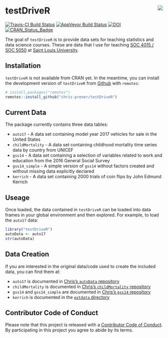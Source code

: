 
<!-- README.md is generated from README.Rmd. Please edit that file -->

# testDriveR <img src="man/figures/logo.png" align="right" />

[![Travis-CI Build
Status](https://travis-ci.org/chris-prener/testDriveR.svg?branch=master)](https://travis-ci.org/chris-prener/testDriveR)
[![AppVeyor Build
Status](https://ci.appveyor.com/api/projects/status/github/chris-prener/testDriveR?branch=master&svg=true)](https://ci.appveyor.com/project/chris-prener/testDriveR)
[![DOI](https://zenodo.org/badge/95270521.svg)](https://zenodo.org/badge/latestdoi/95270521)
[![CRAN\_Status\_Badge](http://www.r-pkg.org/badges/version/testDriveR)](https://cran.r-project.org/package=testDriveR)

The goal of `testDriveR` is to provide data sets for teaching statistics
and data science courses. These are data that I use for teaching
[SOC 4015 / SOC 5050](https://slu-soc5050.github.io) at [Saint Louis
University](https://slu.edu).

## Installation

`testDriveR` is not available from CRAN yet. In the meantime, you can
install the development version of `testDriveR` from
[Github](https://github.com/chris-prener/testDriveR) with `remotes`:

``` r
# install.packages("remotes")
remotes::install_github("chris-prener/testDriveR")
```

## Current Data

The package currently contains three data tables:

  - `auto17` - A data set containing model year 2017 vehicles for sale
    in the United States
  - `childMortality` - A data set containing childhood mortality time
    series data by country from UNICEF
  - `gss14` - A data set containing a selection of variables related to
    work and education from the 2016 General Social Survey
  - `gss14_simple` - A simple version of `gss14` without factors created
    and without missing data explicitly declared
  - `kerrich` - A data set containing 2000 trials of coin flips by John
    Edmund Kerrich

## Useage

Once loaded, the data contained in `testDriveR` can be loaded into data
frames in your global environment and then explored. For example, to
load the `auto17` data:

``` r
library("testDriveR")
autoData <- auto17
str(autoData)
```

## Data Creation

If you are interested in the original data/code used to create the
included data, you can find them at:

  - `auto17` is documented in [Chris’s `autoData`
    repository](https://github.com/chris-prener/autoData)
  - `childMortality` is documented in [Chris’s `childMortality`
    repository](https://github.com/chris-prener/childMortality)
  - `gss14` and `gss14_simple` are documented in [Chris’s `gss14`
    repository](https://github.com/chris-prener/gss14)
  - `kerrich` is documented in the [`extdata`
    directory](/inst/extdata/kerrich.R)

## Contributor Code of Conduct

Please note that this project is released with a [Contributor Code of
Conduct](.github/CODE_OF_CONDUCT.md). By participating in this project
you agree to abide by its terms.
